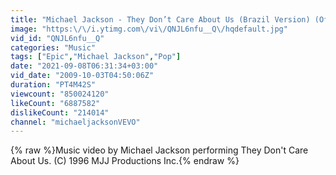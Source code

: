 ```yaml
---
title: "Michael Jackson - They Don’t Care About Us (Brazil Version) (Official Video)"
image: "https:\/\/i.ytimg.com\/vi\/QNJL6nfu__Q\/hqdefault.jpg"
vid_id: "QNJL6nfu__Q"
categories: "Music"
tags: ["Epic","Michael Jackson","Pop"]
date: "2021-09-08T06:31:34+03:00"
vid_date: "2009-10-03T04:50:06Z"
duration: "PT4M42S"
viewcount: "850024120"
likeCount: "6887582"
dislikeCount: "214014"
channel: "michaeljacksonVEVO"
---
```

{% raw %}Music video by Michael Jackson performing They Don't Care About Us. (C) 1996 MJJ Productions Inc.{% endraw %}
